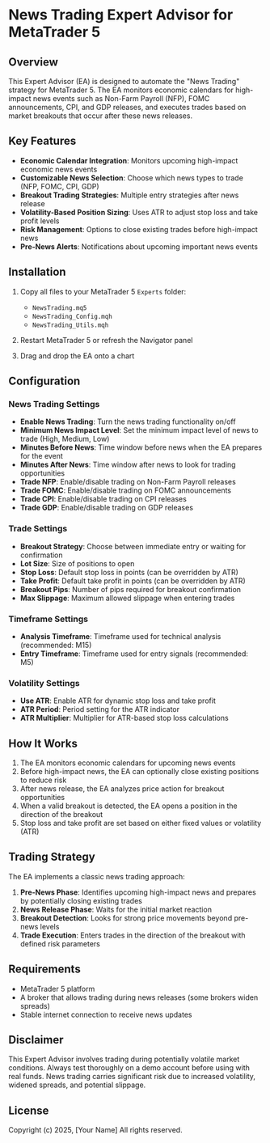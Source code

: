 # News Trading Expert Advisor for MetaTrader 5

## Overview

This Expert Advisor (EA) is designed to automate the "News Trading" strategy for MetaTrader 5. The EA monitors economic calendars for high-impact news events such as Non-Farm Payroll (NFP), FOMC announcements, CPI, and GDP releases, and executes trades based on market breakouts that occur after these news releases.

## Key Features

- **Economic Calendar Integration**: Monitors upcoming high-impact economic news events
- **Customizable News Selection**: Choose which news types to trade (NFP, FOMC, CPI, GDP)
- **Breakout Trading Strategies**: Multiple entry strategies after news release
- **Volatility-Based Position Sizing**: Uses ATR to adjust stop loss and take profit levels
- **Risk Management**: Options to close existing trades before high-impact news
- **Pre-News Alerts**: Notifications about upcoming important news events

## Installation

1. Copy all files to your MetaTrader 5 `Experts` folder:
   - `NewsTrading.mq5`
   - `NewsTrading_Config.mqh`
   - `NewsTrading_Utils.mqh`

2. Restart MetaTrader 5 or refresh the Navigator panel

3. Drag and drop the EA onto a chart

## Configuration

### News Trading Settings

- **Enable News Trading**: Turn the news trading functionality on/off
- **Minimum News Impact Level**: Set the minimum impact level of news to trade (High, Medium, Low)
- **Minutes Before News**: Time window before news when the EA prepares for the event
- **Minutes After News**: Time window after news to look for trading opportunities
- **Trade NFP**: Enable/disable trading on Non-Farm Payroll releases
- **Trade FOMC**: Enable/disable trading on FOMC announcements
- **Trade CPI**: Enable/disable trading on CPI releases
- **Trade GDP**: Enable/disable trading on GDP releases

### Trade Settings

- **Breakout Strategy**: Choose between immediate entry or waiting for confirmation
- **Lot Size**: Size of positions to open
- **Stop Loss**: Default stop loss in points (can be overridden by ATR)
- **Take Profit**: Default take profit in points (can be overridden by ATR)
- **Breakout Pips**: Number of pips required for breakout confirmation
- **Max Slippage**: Maximum allowed slippage when entering trades

### Timeframe Settings

- **Analysis Timeframe**: Timeframe used for technical analysis (recommended: M15)
- **Entry Timeframe**: Timeframe used for entry signals (recommended: M5)

### Volatility Settings

- **Use ATR**: Enable ATR for dynamic stop loss and take profit
- **ATR Period**: Period setting for the ATR indicator
- **ATR Multiplier**: Multiplier for ATR-based stop loss calculations

## How It Works

1. The EA monitors economic calendars for upcoming news events
2. Before high-impact news, the EA can optionally close existing positions to reduce risk
3. After news release, the EA analyzes price action for breakout opportunities
4. When a valid breakout is detected, the EA opens a position in the direction of the breakout
5. Stop loss and take profit are set based on either fixed values or volatility (ATR)

## Trading Strategy

The EA implements a classic news trading approach:

1. **Pre-News Phase**: Identifies upcoming high-impact news and prepares by potentially closing existing trades
2. **News Release Phase**: Waits for the initial market reaction
3. **Breakout Detection**: Looks for strong price movements beyond pre-news levels
4. **Trade Execution**: Enters trades in the direction of the breakout with defined risk parameters

## Requirements

- MetaTrader 5 platform
- A broker that allows trading during news releases (some brokers widen spreads)
- Stable internet connection to receive news updates

## Disclaimer

This Expert Advisor involves trading during potentially volatile market conditions. Always test thoroughly on a demo account before using with real funds. News trading carries significant risk due to increased volatility, widened spreads, and potential slippage.

## License

Copyright (c) 2025, [Your Name]
All rights reserved.